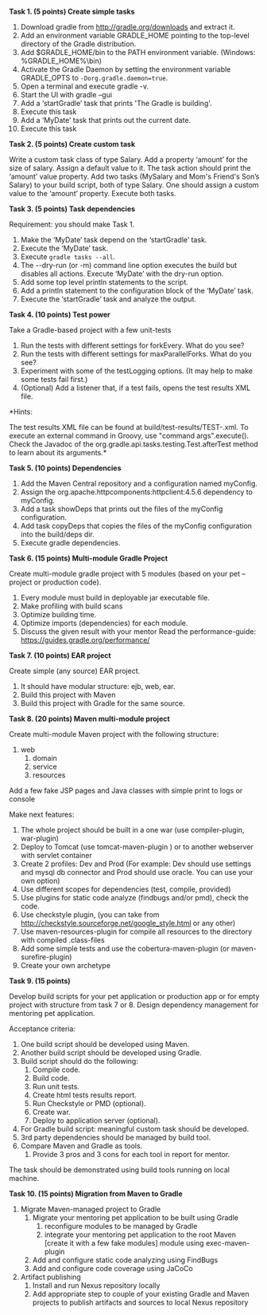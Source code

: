 **Task 1. (5 points) Create simple tasks**

1. Download gradle from http://gradle.org/downloads and extract it.
2. Add an environment variable GRADLE_HOME pointing to the top-level directory of the Gradle distribution.
3. Add $GRADLE_HOME/bin to the PATH environment variable. (Windows: %GRADLE_HOME%\bin)
4. Activate the Gradle Daemon by setting the environment variable GRADLE_OPTS to ```-Dorg.gradle.daemon=true```.
5. Open a terminal and execute gradle -v.
6. Start the UI with gradle –gui
7. Add a ‘startGradle’ task that prints 'The Gradle is building'.
8. Execute this task
9. Add a ‘MyDate’ task that prints out the current date.
10. Execute this task

**Task 2. (5 points) Create custom task**

Write a custom task class of type Salary. Add a property ‘amount’ for the size of salary. Assign a default value to it. The task action should print the ‘amount’ value property. 
Add two tasks (MySalary and Mom's Friend's Son’s Salary) to your build script, both of type Salary. One should assign a custom value to the ‘amount’ property. Execute both tasks.

**Task 3. (5 points) Task dependencies**

Requirement: you should make Task 1.

1. Make the ‘MyDate’ task depend on the ‘startGradle’ task.
2. Execute the ‘MyDate’ task.
3. Execute ```gradle tasks --all```.
4. The --dry-run (or -m) command line option executes the build but disables all actions. Execute ‘MyDate’ with the dry-run option.
5. Add some top level println statements to the script.
6. Add a println statement to the configuration block of the ‘MyDate’ task.
7. Execute the ‘startGradle’ task and analyze the output.

**Task 4. (10 points) Test power**

Take a Gradle-based project with a few unit-tests

1. Run the tests with different settings for forkEvery. What do you see?
2. Run the tests with different settings for maxParallelForks. What do you see?
3. Experiment with some of the testLogging options. (It may help to make some tests fail first.)
4. (Optional) Add a listener that, if a test fails, opens the test results XML file.

*Hints:

The test results XML file can be found at build/test-results/TEST-<test-class-name>.xml.
To execute an external command in Groovy, use "command args".execute().
Check the Javadoc of the org.gradle.api.tasks.testing.Test.afterTest method to learn about its arguments.*

**Task 5. (10 points) Dependencies**

1. Add the Maven Central repository and a configuration named myConfig. 
2. Assign the org.apache.httpcomponents:httpclient:4.5.6 dependency to myConfig.
3. Add a task showDeps that prints out the files of the myConfig configuration. 
4. Add task copyDeps that copies the files of the myConfig configuration into the build/deps dir.
5. Execute gradle dependencies.

**Task 6. (15 points) Multi-module Gradle Project**

Create multi-module gradle project with 5 modules (based on your pet – project or production code).
1. Every module must build in deployable jar executable file. 
2. Make profiling with build scans
3. Optimize building time. 
4. Optimize imports (dependencies) for each module.
5. Discuss the given result with your mentor
Read the performance-guide: https://guides.gradle.org/performance/

**Task 7. (10 points) EAR project**

Create simple (any source) EAR project. 
1. It should have modular structure: ejb, web, ear.
2. Build this project with Maven 
3. Build this project with Gradle for the same source.

**Task 8. (20 points) Maven multi-module project**

Create multi-module Maven project with the following structure:
1. web
    1. domain
    2. service
    3. resources

Add a few fake JSP pages and Java classes with simple print to logs or console

Make next features:
1. The whole project should be built in a one war (use compiler-plugin, war-plugin)
2. Deploy to Tomcat (use tomcat-maven-plugin ) or to another webserver with servlet container
3. Create 2 profiles: Dev and Prod (For example: Dev should use settings and mysql db connector and Prod should use oracle. You can use your own option)
4. Use different scopes for dependencies (test, compile, provided)
5. Use plugins for static code analyze (findbugs and/or pmd), check the code.
6. Use checkstyle plugin, (you can take from http://checkstyle.sourceforge.net/google_style.html or any other)
7. Use maven-resources-plugin for compile all resources to the directory with compiled   .class-files 
8. Add some simple tests and use the cobertura-maven-plugin (or maven-surefire-plugin)
9. Create your own archetype

**Task 9. (15 points)**

Develop build scripts for your pet application or production app or for empty project with structure from task 7 or 8. Design dependency management for mentoring pet application.

Acceptance criteria:
1.	One build script should be developed using Maven.
2.	Another build script should be developed using Gradle.
3.	Build script should do the following:
    1.	Compile code.
    2.	Build code.
    3.	Run unit tests.
    4.	Create html tests results report.
    5.	Run Checkstyle or PMD (optional).
    6.	Create war.
    7.	Deploy to application server (optional).
4.	For Gradle build script: meaningful custom task should be developed.
5.	3rd party dependencies should be managed by build tool.
6.	Compare Maven and Gradle as tools.
    1.	Provide 3 pros and 3 cons for each tool in report for mentor.

The task should be demonstrated using build tools running on local machine.

**Task 10. (15 points) Migration from Maven to Gradle**

1. Migrate Maven-managed project to Gradle
    1. Migrate your mentoring pet application to be built using Gradle 
        1. reconfigure modules to be managed by Gradle
        2. integrate your mentoring pet application to the root Maven [create it with a few fake modules] module using exec-maven-plugin
    2. Add and configure static code analyzing using FindBugs
    3. Add and configure code coverage using JaCoCo
2. Artifact publishing
    1. Install and run Nexus repository locally
    2. Add appropriate step to couple of your existing Gradle and Maven projects to publish artifacts and sources to local Nexus repository
